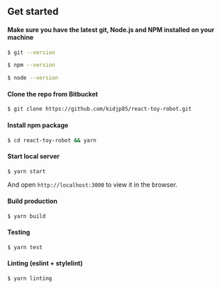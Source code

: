 ## Get started

#### Make sure you have the latest git, Node.js and NPM installed on your machine

```bash
$ git --version

$ npm --version

$ node --version
```

#### Clone the repo from Bitbucket

```bash
$ git clone https://github.com/kidjp85/react-toy-robot.git
```

#### Install npm package

```bash
$ cd react-toy-robot && yarn
```

#### Start local server

```bash
$ yarn start
```

And open `http://localhost:3000` to view it in the browser.

#### Build production

```bash
$ yarn build
```

#### Testing

```bash
$ yarn test
```

#### Linting (eslint + stylelint)

```bash
$ yarn linting
```
